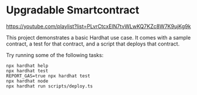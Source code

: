 # Upgradable Smartcontract

<https://youtube.com/playlist?list=PLvrCtcxEIN7tvWLwKQ7KZc8W7K9ujKg9k>

This project demonstrates a basic Hardhat use case. It comes with a sample contract, a test for that contract, and a script that deploys that contract.

Try running some of the following tasks:

```shell
npx hardhat help
npx hardhat test
REPORT_GAS=true npx hardhat test
npx hardhat node
npx hardhat run scripts/deploy.ts
```
